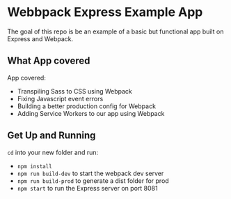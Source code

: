 # Webbpack Express Example App

The goal of this repo is be an example of a basic but functional app built on Express and Webpack.


## What App covered

App covered:

- Transpiling Sass to CSS using Webpack
- Fixing Javascript event errors
- Building a better production config for Webpack
- Adding Service Workers to our app using Webpack

## Get Up and Running
`cd` into your new folder and run:
- ```npm install```
- ```npm run build-dev``` to start the webpack dev server
- ```npm run build-prod``` to generate a dist folder for prod
- ```npm start``` to run the Express server on port 8081
